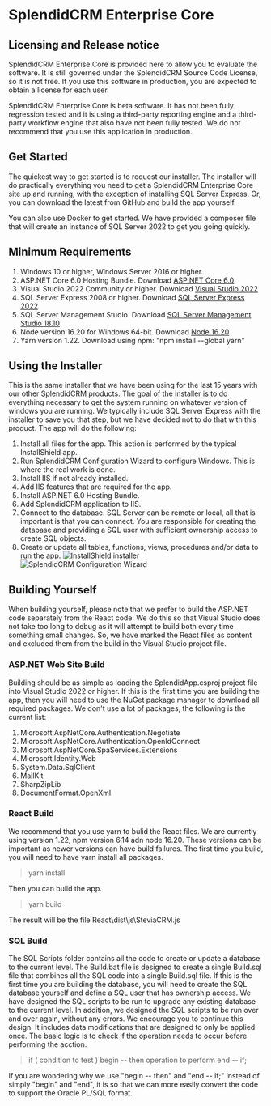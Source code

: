 # SplendidCRM Enterprise Core
## Licensing and Release notice

SplendidCRM Enterprise Core is provided here to allow you to evaluate the software.  It is still governed under the SplendidCRM Source Code License, so it is not free.  If you use this software in production, you are expected to obtain a license for each user.

SplendidCRM Enterprise Core is beta software.  It has not been fully regression tested and it is using a third-party reporting engine and a third-party workflow engine that also have not been fully tested.  We do not recommend that you use this application in production.

## Get Started
The quickest way to get started is to request our installer. The installer will do practically everything you need to get a SplendidCRM Enterprise Core site up and running, with the exception of installing SQL Server Express. Or, you can download the latest from GitHub and build the app yourself.

You can also use Docker to get started.  We have provided a composer file that will create an instance of SQL Server 2022 to get you going quickly.

## Minimum Requirements
1. Windows 10 or higher, Windows Server 2016 or higher.
2. ASP.NET Core 6.0 Hosting Bundle. Download [ASP.NET Core 6.0](https://dotnet.microsoft.com/en-us/download/dotnet/6.0 "ASP.NET Core 6.0")
3. Visual Studio 2022 Community or higher. Download [Visual Studio 2022](https://visualstudio.microsoft.com/downloads/ "Visual Studio 2022")
4. SQL Server Express 2008 or higher. Download [SQL Server Express 2022](https://www.microsoft.com/en-gb/download/details.aspx?id=104781 "SQL Server Express 2022")
5. SQL Server Management Studio. Download [SQL Server Management Studio 18.10](https://docs.microsoft.com/en-us/sql/ssms/download-sql-server-management-studio-ssms?view=sql-server-ver15 "SQL Server Management Studio 18.10")
6. Node version 16.20 for Windows 64-bit. Download [Node 16.20](https://nodejs.org/en/download/ "Node 16.20")
7. Yarn version 1.22. Download using npm: "npm install --global yarn"

## Using the Installer
This is the same installer that we have been using for the last 15 years with our other SplendidCRM products. The goal of the installer is to do everything necessary to get the system running on whatever version of windows you are running. We typically include SQL Server Express with the installer to save you that step, but we have decided not to do that with this product. The app will do the following:
1. Install all files for the app. This action is performed by the typical InstallShield app.
2. Run SplendidCRM Configuration Wizard to configure Windows. This is where the real work is done.
3. Install IIS if not already installed.
4. Add IIS features that are required for the app.
5. Install ASP.NET 6.0 Hosting Bundle.
6. Add SplendidCRM application to IIS.
7. Connect to the database. SQL Server can be remote or local, all that is important is that you can connect. You are responsible for creating the database and providing a SQL user with sufficient ownership access to create SQL objects.
8. Create or update all tables, functions, views, procedures and/or data to run the app.
![InstallShield installer](https://www.splendidcrm.com/portals/0/SplendidCRM/Installation_InstallShield.gif "InstallShield installer")
![SplendidCRM Configuration Wizard](https://www.splendidcrm.com/portals/0/SplendidCRM/Installation_Wizard.gif "Splendid App Builder Configuration Wizard")

## Building Yourself
When building yourself, please note that we prefer to build the ASP.NET code separately from the React code. We do this so that Visual Studio does not take too long to debug as it will attempt to build both every time something small changes. So, we have marked the React files as content and excluded them from the build in the Visual Studio project file.

### ASP.NET Web Site Build
Building should be as simple as loading the SplendidApp.csproj project file into Visual Studio 2022 or higher. If this is the first time you are building the app, then you will need to use the NuGet package manager to download all required packages. We don't use a lot of packages, the following is the current list:
1. Microsoft.AspNetCore.Authentication.Negotiate
2. Microsoft.AspNetCore.Authentication.OpenIdConnect
3. Microsoft.AspNetCore.SpaServices.Extensions
4. Microsoft.Identity.Web
5. System.Data.SqlClient
6. MailKit
7. SharpZipLib
8. DocumentFormat.OpenXml

### React Build
We recommend that you use yarn to bulid the React files. We are currently using version 1.22, npm version 6.14 adn node 16.20. These versions can be important as newer versions can have build failures. The first time you build, you will need to have yarn install all packages.

> yarn install

Then you can build the app.

> yarn build

The result will be the file React\dist\js\SteviaCRM.js

### SQL Build
The SQL Scripts folder contains all the code to create or update a database to the current level. The Build.bat file is designed to create a single Build.sql file that combines all the SQL code into a single Build.sql file. If this is the first time you are building the database, you will need to create the SQL database yourself and define a SQL user that has ownership access.
We have designed the SQL scripts to be run to upgrade any existing database to the current level. In addition, we designed the SQL scripts to be run over and over again, without any errors. We encourage you to continue this design. It includes data modifications that are designed to only be applied once. The basic logic is to check if the operation needs to occur before performing the acction.

> if ( condition to test ) begin -- then
>	operation to perform
> end -- if;

If you are wondering why we use "begin -- then" and "end -- if;" instead of simply "begin" and "end", it is so that we can more easily convert the code to support the Oracle PL/SQL format.
